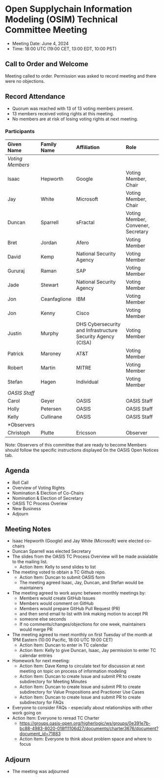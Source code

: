 # Open Supplychain Information Modeling (OSIM) Technical Committee Meeting

- Meeting Date: June 4, 2024
- Time: 18:00 UTC (19:00 CET, 13:00 EDT, 10:00 PST)

## Call to Order and Welcome

Meeting called to order.
Permission was asked to record meeting and there were no objections.

## Record Attendance

- Quorum was reached with 13 of 13 voting members present.
- 13 members received voting rights at this meeting.
- No members are at risk of losing voting rights at next meeting.

### Participants

| Given Name | Family Name | Affiliation | Role |
|:-----------|:------------|:------------------------------------------------------------|:----------------------------|
| *Voting Members* | | | |
| Isaac | Hepworth | Google | Voting Member, Chair |
| Jay | White | Microsoft | Voting Member,  Chair |
| Duncan | Sparrell | sFractal | Voting Member, Convener, Secretary |
| Bret | Jordan | Afero | Voting Member |
| David | Kemp | National Security Agency | Voting Member |
| Gururaj | Raman | SAP | Voting Member |
| Jade | Stewart | National Security Agency | Voting Member |
| Jon | Ceanfaglione | IBM | Voting Member |
| Jon | Kenny | Cisco | Voting Member |
| Justin | Murphy | DHS Cybersecurity and Infrastructure Security Agency (CISA) | Voting Member |
| Patrick | Maroney | AT&T | Voting Member |
| Robert | Martin | MITRE | Voting Member |
| Stefan | Hagen | Individual | Voting Member |
| *OASIS Staff* | | | |
| Carol | Geyer | OASIS | OASIS Staff |
| Holly | Petersen | OASIS | OASIS Staff |
| Kelly | Cullinane | OASIS | OASIS Staff |
| *Observers| | | |
| Christoph | Plutte | Ericsson | Observer |

Note: Observers of this committee that are ready to become Members should follow the specific instructions displayed 0n the OASIS Open Notices tab.

## Agenda

- Roll Call
- Overview of Voting Rights
- Nomination & Election of Co-Chairs
- Nomination & Election of Secretary
- OASIS TC Process Overiew
- New Business
- Adjourn

## Meeting Notes

- Isaac Hepworth (Google) and Jay White (Microsoft) were elected co-chairs
- Duncan Sparrell was elected Secretary
- The slides from the OASIS TC Process Overview will be made avaialable to the mailing list.
   * Action Item: Kelly to send slides to list
- The meeting voted to obtain a TC Github repo.
   * Action Item: Duncan to submit OASIS form
   * The meeting agreed Isaac, Jay, Duncan, and Stefan would be maintainers
- The meeting agreed to work async between monthly meetings by:
   * Members would create GitHub Issues
   * Members would comment on GitHub
   * Members would prepare GitHub Pull Request (PR)
   * and then send email to list with link making motion to accept PR
   * someone else seconds
   * If no comments/changes/objections for one week, maintainers would merge PR
- The meeting agreed to meet monthly on first Tuesday of the month at 1PM Eastern (10:00 Pacific, 18:00 UTC 19:00 CET)
   * Action Item: Duncan to enter in TC calendar
   * Action Item: Kelly to give Duncan, Isaac, Jay permission to enter TC calendar entries
- Homework for next meeting:
   * Action Item: Dave Kemp to circulate text for discussion at next meeting on topic on process of information modeling
   * Action Item: Duncan to create Issue and submit PR to create subdirectory for Meeting Minutes
   * Action Item: Duncan to create Issue and submit PR to create subdirectory for Value Propositions and Practioner Use Cases
   * Action Item: Duncan to create Issue and submit PR to create subdirectory for FAQs
- Everyone to consider FAQs - especially about relationships with other work going on
- Action Item: Everyone to reread TC Charter
   * https://groups.oasis-open.org/higherlogic/ws/groups/0e391e7b-bc88-4983-8020-018f11106d27/documents/charter3676/document?document_id=71883
   * Action Item: Everyone to think about problem space and where to focus

## Adjourn

- The meeting was adjourned

